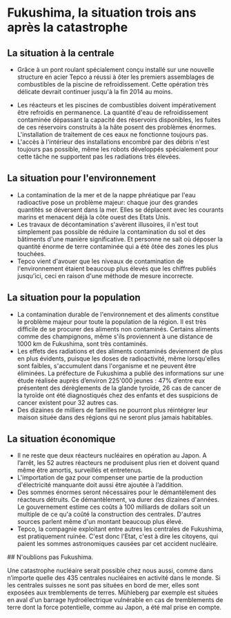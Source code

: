 # Fukushima, la situation trois ans après la catastrophe

## La situation à la centrale

- Grâce à un pont roulant spécialement conçu installé sur une nouvelle structure en acier Tepco a réussi à ôter les premiers assemblages de combustibles de la piscine de refroidissement. Cette opération très délicate devrait continuer jusqu'à la fin 2014 au moins.
<!-- teaser -->
- Les réacteurs et les piscines de combustibles doivent impérativement être refroidis en permanence. La quantité d'eau de refroidissement contaminée dépassant la capacité des réservoirs disponibles, les fuites de ces réservoirs construits à la hâte posent des problèmes énormes. L'installation de traitement de ces eaux ne fonctionne toujours pas.
- L'accès à l'intérieur des installations encombré par des débris n'est toujours pas possible, même les robots développés spécialement pour cette tâche ne supportent pas les radiations très élevées.

## La situation pour l'environnement

- La contamination de la mer et de la nappe phréatique par l'eau radioactive pose un problème majeur: chaque jour des grandes quantités se déversent dans la mer. Elles se déplacent avec les courants marins et menacent déjà la côte ouest des Etats Unis.
- Les travaux de décontamination s'avèrent illusoires, il n'est tout simplement pas possible de réduire la contamination du sol et des bâtiments d'une manière significative. Et personne ne sait où déposer la quantité énorme de terre contaminée qui a été ôtée des zones les plus touchées.
- Tepco vient d'avouer que les niveaux de contamination de l'environnement étaient beaucoup plus élevés que les chiffres publiés jusqu'ici, ceci en raison d'une méthode de mesure incorrecte.

## La situation pour la population

- La contamination durable de l'environnement et des aliments constitue le problème majeur pour toute la population de la région. Il est très difficile de se procurer des aliments non contaminés. Certains aliments comme des champignons, même s'ils proviennent à une distance de 1000 km de Fukushima, sont très contaminés.
- Les effets des radiations et des aliments contaminés deviennent de plus en plus évidents, puisque les doses de radioactivité, même lorsqu'elles sont faibles, s'accumulent dans l'organisme et ne peuvent être éliminées. La préfecture de Fukushima a publié des informations sur une étude réalisée auprès d’environ 225'000 jeunes : 47% d’entre eux présentent des dérèglements de la glande tyroïde, 26 cas de cancer de la tyroïde ont été diagnostiqués chez des enfants et des suspicions de cancer existent pour 32 autres cas.
- Des dizaines de milliers de familles ne pourront plus réintégrer leur maison située dans des régions qui ne seront plus jamais habitables.

## La situation économique

- Il ne reste que deux réacteurs nucléaires en opération au Japon. A l’arrêt, les 52 autres réacteurs ne produisent plus rien et doivent quand même être amortis, surveillés et entretenus.
- L'importation de gaz pour compenser une partie de la production d'électricité manquante doit aussi être ajoutée à l’addition.
- Des sommes énormes seront nécessaires pour le démantèlement des réacteurs détruits. Ce démantèlement, va durer des dizaines d'années. Le gouvernement estime ces coûts à 100 milliards de dollars soit un multiple de ce qu'a coûté la construction des centrales. D'autres sources parlent même d'un montant beaucoup plus élevé.
- Tepco, la compagnie exploitant entre autres les centrales de Fukushima, est pratiquement ruinée. C'est donc l'Etat, c'est à dire les citoyens, qui paient les sommes astronomiques causées par cet accident nucléaire.

<div class="highlight" markdown="1">
## N'oublions pas Fukushima.

Une catastrophe nucléaire serait possible chez nous aussi, comme dans n’importe quelle des 435 centrales nucléaires en activité dans le monde. Si les centrales suisses ne sont pas situées en bord de mer, elles sont exposées aux tremblements de terres. Mühleberg par exemple est situées en aval d'un barrage hydroélectrique vulnérable en cas de tremblements de terre dont la force potentielle, comme au Japon, a été mal prise en compte.
</div>
